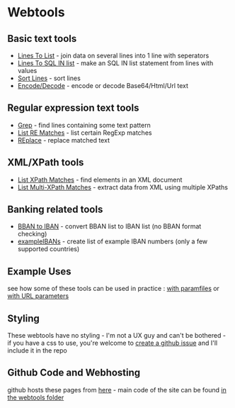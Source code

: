 # Webtools

## Basic text tools

- [Lines To List](https://webtools.t00ls.eu/webtools/tools.html?tool1=lines2list) - join data on several lines into 1 line with seperators
- [Lines To SQL IN list](https://webtools.t00ls.eu/webtools/tools.html?tool1=lines2sqlinlist) - make an SQL IN list statement from lines with values
- [Sort Lines](https://webtools.t00ls.eu/webtools/tools.html?tool1=sort) - sort lines
- [Encode/Decode](https://webtools.t00ls.eu/webtools/tools.html?tool1=encodedecode) - encode or decode Base64/Html/Url text

## Regular expression text tools

- [Grep](https://webtools.t00ls.eu/webtools/tools.html?tool1=grep) - find lines containing some text pattern
- [List RE Matches](https://webtools.t00ls.eu/webtools/tools.html?tool1=matchlist) - list certain RegExp matches
- [REplace](https://webtools.t00ls.eu/webtools/tools.html?tool1=replace) - replace matched text

## XML/XPath tools

- [List XPath Matches](https://webtools.t00ls.eu/webtools/tools.html?tool1=xpathlist) - find elements in an XML document
- [List Multi-XPath Matches](https://webtools.t00ls.eu/webtools/tools.html?tool1=xpathslist) - extract data from XML using multiple XPaths

## Banking related tools

- [BBAN to IBAN](https://webtools.t00ls.eu/webtools/tools.html?tool1=bban2iban) - convert BBAN list to IBAN list (no BBAN format checking)
- [exampleIBANs](https://webtools.t00ls.eu/webtools/tools.html?tool1=exampleibans) - create list of example IBAN numbers (only a few supported countries)

## Example Uses

see how some of these tools can be used in practice : [with paramfiles](Examples.md) or [with URL parameters](webtools/_Examples.html)

## Styling

These webtools have no styling - I'm not a UX guy and can't be bothered - if you have a css to use, you're welcome to [create a github issue](https://github.com/koenbeek/webtools/issues/new) and I'll include it in the repo

## Github Code and Webhosting

github hosts these pages from [here](https://github.com/koenbeek/webtools/tree/main/docs) - main code of the site can be found [in the webtools folder](https://github.com/koenbeek/webtools/tree/main/docs/webtools)
